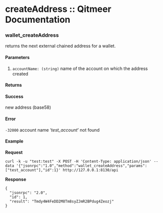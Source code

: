 # createAddress :: Qitmeer Documentation

### wallet\_createAddress <a href="#wallet_createaddress" id="wallet_createaddress"></a>

returns the next external chained address for a wallet.

#### Parameters <a href="#parameters" id="parameters"></a>

1. `accountName: (string)` name of the account on which the address created

#### Returns <a href="#returns" id="returns"></a>

#### Success <a href="#success" id="success"></a>

new address (base58)

#### Error <a href="#error" id="error"></a>

`-32000` account name ‘_test\_account_’ not found

#### Example <a href="#example" id="example"></a>

**Request**

```
curl -k -u "test:test" -X POST -H 'Content-Type: application/json' --data '{"jsonrpc":"1.0","method":"wallet_createAddress","params":["test_account"],"id":1}' http://127.0.0.1:8130/api
```

**Response**

```
{
  "jsonrpc": "2.0",
  "id": 1,
  "result": "Tmdy4W4FeDD2M8Tm8syZJmR2BPdug4Zeozj"
}

```
